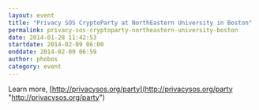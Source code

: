 ```yaml
---
layout: event
title: "Privacy SOS CryptoParty at NorthEastern University in Boston"
permalink: privacy-sos-cryptoparty-northeastern-university-boston
date: 2014-01-28 11:42:53
startdate: 2014-02-09 06:00
enddate: 2014-02-09 06:59
author: phobos
category: event
---
```


Learn more, [http://privacysos.org/party](http://privacysos.org/party "http://privacysos.org/party")
